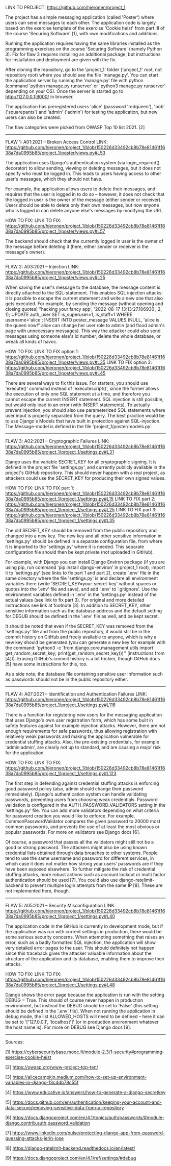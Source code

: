 LINK TO PROJECT: https://github.com/hjeronen/project_1

The project has a simple messaging application (called 'Poster') where users can send messages to each other. The application code is largely based on the exercise template of the exercise 'Cookie heist' from part III of the course 'Securing Software' [1], with own modifications and additions.

Running the application requires having the same libraries installed as the programming exercises on the course 'Securing Software' (namely Python 3). Fix for flaw 3 requires installing an additional package, but instructions for installation and deployment are given with the fix.

After cloning the repository, go to the 'project_1' folder ('project_1' root, not repository root) where you should see the file 'manage.py'. You can start the application server by running the 'manage.py' file with python (command 'python manage.py runserver' or 'python3 manage.py runserver' depending on your OS). Once the server is started go to http://127.0.0.1:8000/ in browser.

The application has preregistered users 'alice' (password 'redqueen'), 'bob' ('squarepants') and 'admin' ('admin') for testing the application, but new users can also be created.

The flaw categories were picked from OWASP Top 10 list 2021. [2]

---------

FLAW 1: A01:2021 – Broken Access Control
LINK: https://github.com/hjeronen/project_1/blob/150226d33492cb8b78e81461f1638a7da0995b85/project_1/poster/views.py#L53

The application uses Django's authentication system (via login_required() decorator) to allow sending, viewing or deleting messages, but it does not specify who must be logged in. This leads to users having access to other user's messages, which they should not have.

For example, the application allows users to delete their messages, and requires that the user is logged in to do so – however, it does not check that the logged in user is the owner of the message (either sender or receiver). Users should be able to delete only their own messages, but now anyone who is logged in can delete anyone else's messages by modifying the URL.

HOW TO FIX:
LINK TO FIX: https://github.com/hjeronen/project_1/blob/150226d33492cb8b78e81461f1638a7da0995b85/project_1/poster/views.py#L57

The backend should check that the currently logged in user is the owner of the message before deleting it (here, either sender or receiver is the message's owner).

---------

FLAW 2: A03:2021 – Injection
LINK: https://github.com/hjeronen/project_1/blob/150226d33492cb8b78e81461f1638a7da0995b85/project_1/poster/views.py#L25

When saving the user's message to the database, the message content is directly attached to the SQL-statement. This enables SQL injection attacks: it is possible to escape the current statement and write a new one that also gets executed. For example, by sending the message (without opening and closing quotes) "hacking your fancy app', '2022-08-17 13:13:27.106930', 2, 1); UPDATE auth_user SET is_superuser=1, is_staff=1 WHERE username='alice'; INSERT INTO poster_message VALUES (NULL, 'alice is the queen now!" alice can change her user role to admin (and flood admin's page with unnecessary messages). This way the attacker could also send messages using someone else's id number, delete the whole database, or wreak all kinds of havoc.

HOW TO FIX:
LINK TO FIX option 1: https://github.com/hjeronen/project_1/blob/150226d33492cb8b78e81461f1638a7da0995b85/project_1/poster/views.py#L35
LINK TO FIX option 2: https://github.com/hjeronen/project_1/blob/150226d33492cb8b78e81461f1638a7da0995b85/project_1/poster/views.py#L45

There are several ways to fix this issue. For starters, you should use 'execute()' command instead of 'executescript()', since the former allows the execution of only one SQL statement at a time, and therefore you cannot escape the current INSERT statement. SQL injection is still possible, but would only lead to an error (with INSERT statements). To actually prevent injection, you should also use parameterized SQL statements where user input is properly separated from the query. The best practice would be to use Django's Models that have built in protection against SQL-injection. The Message-model is defined in the file 'project_1/poster/models.py'.

---------

FLAW 3: A02:2021 – Cryptographic Failures
LINK: https://github.com/hjeronen/project_1/blob/150226d33492cb8b78e81461f1638a7da0995b85/project_1/project_1/settings.py#L31

Django uses the variable SECRET_KEY for all cryptographic signing. It is defined in the project file 'settings.py', and currently publicly available in the project's GitHub repository. This should never happen with a real project, as attackers could use the SECRET_KEY for producing their own signed values.

HOW TO FIX:
LINK TO FIX part 1: https://github.com/hjeronen/project_1/blob/150226d33492cb8b78e81461f1638a7da0995b85/project_1/project_1/settings.py#L15
LINK TO FIX part 2: https://github.com/hjeronen/project_1/blob/150226d33492cb8b78e81461f1638a7da0995b85/project_1/project_1/settings.py#L25
LINK TO FIX part 3: https://github.com/hjeronen/project_1/blob/150226d33492cb8b78e81461f1638a7da0995b85/project_1/project_1/settings.py#L35

The old SECRET_KEY should be removed from the public repository and changed into a new key. The new key and all other sensitive information in 'settings.py' should be defined in a separate configuration file, from where it is imported to the 'settings.py' where it is needed. This separate configuration file should then be kept private (not uploaded in GitHub).

For example, with Django you can install Django Environ package (if you are using pip, run command 'pip install django-environ' in project_1 root), import it to 'settings.py' (see links to fix part 1 and part 2), create '.env' file in the same directory where the file 'settings.py' is and declare all environment variables there (write 'SECRET_KEY=your-secret-key' without spaces or quotes into the '.env' file and save), and add '.env' to '.gitignore'. Use the environment variables defined in '.env' in the 'settings.py' instead of the actual values (see link to fix part 3). For original and more detailed instructions see link at footnote [3]. In addition to SECRET_KEY, other sensitive information such as the database address and the default setting for DEGUB should be defined in the '.env'  file as well, and be kept secret.

It should be noted that even if the SECRET_KEY was removed from the 'settings.py' file and from the public repository, it would still be in the commit history on GitHub and freely available to anyone, which is why a new key should be generated (you can generate a new key for example with the command: ‘python3 -c 'from django.core.management.utils import get_random_secret_key; print(get_random_secret_key())'’ (instructions from [4])). Erasing GitHub's commit history is a bit trickier, though GitHub docs [5] have some instructions for this, too.

As a side note, the database file containing sensitive user information such as passwords should not be in the public repository either.

---------

FLAW 4: A07:2021 – Identification and Authentication Failures
LINK: https://github.com/hjeronen/project_1/blob/150226d33492cb8b78e81461f1638a7da0995b85/project_1/project_1/settings.py#L116

There is a function for registering new users for the messaging application that uses Django's own user registration form, which has some built in safety features against for example injection attacks. However, there are not enough requirements for safe passwords, thus allowing registration with relatively weak passwords and making the application vulnerable for credential stuffing attacks. Also, the pre-existing credentials, for example 'admin:admin', are clearly not up to standard, and are causing a major risk for the application.

HOW TO FIX:
LINK TO FIX: https://github.com/hjeronen/project_1/blob/150226d33492cb8b78e81461f1638a7da0995b85/project_1/project_1/settings.py#L123

The first step in defending against credential stuffing attacks is enforcing good password policy (also, admin should change their password immediately). Django's authentication system can handle validating passwords, preventing users from choosing weak credentials. Password validation is configured in the AUTH_PASSWORD_VALIDATORS setting in the 'settings.py' file. You can add more validators depending on what criteria for password creation you would like to enforce. For example, CommonPasswordValidator compares the given password to 20000 most common passwords, and prevents the use of at least the most obvious or popular passwords. For more on validators see Django docs [6].

Of course, a password that passes all the validators might still not be a good or strong password. The attackers might also be using known credential lists obtained through data breaches to other systems. People tend to use the same username and password for different services, in which case it does not matter how strong your users’ passwords are if they have been exposed elsewhere. To further mitigate the risk of credential stuffing attacks, more robust actions such as account lockout or multi factor authentication should be used [7]. You could also use django-ratelimit-backend to prevent multiple login attempts from the same IP [8]. These are not implemented here, though.

---------

FLAW 5: A05:2021 – Security Misconfiguration
LINK: https://github.com/hjeronen/project_1/blob/150226d33492cb8b78e81461f1638a7da0995b85/project_1/project_1/settings.py#L40

The application code in the GitHub is currently in development mode, but if the application was run with current settings in production, there would be some serious security concerns. When attempting something that raises an error, such as a badly formatted SQL injection, the application will show very detailed error pages to the user. This should definitely not happen since this traceback gives the attacker valuable information about the structure of the application and its database, enabling them to improve their attacks.

HOW TO FIX:
LINK TO FIX: https://github.com/hjeronen/project_1/blob/150226d33492cb8b78e81461f1638a7da0995b85/project_1/project_1/settings.py#L48

Django shows the error page because the application is run with the setting DEBUG = True. This should of course never happen in production environment, but instead the DEBUG should be set to 'False' (this setting should be defined in the '.env' file). When not running the application in debug mode, the list ALLOWED_HOSTS will need to be defined – here it can be set to '['127.0.0.1', 'localhost']' (or in production environment whatever the host name is). For more on DEBUG see Django docs [9].

---------

Sources:

[1] https://cybersecuritybase.mooc.fi/module-2.3/1-security#programming-exercise-cookie-heist

[2] https://owasp.org/www-project-top-ten/

[3] https://alicecampkin.medium.com/how-to-set-up-environment-variables-in-django-f3c4db78c55f

[4] https://www.educative.io/answers/how-to-generate-a-django-secretkey

[5] https://docs.github.com/en/authentication/keeping-your-account-and-data-secure/removing-sensitive-data-from-a-repository

[6] https://docs.djangoproject.com/en/4.1/topics/auth/passwords/#module-django.contrib.auth.password_validation

[7] https://www.linkedin.com/pulse/protecting-django-app-from-password-guessing-attacks-jerin-jose

[8] https://django-ratelimit-backend.readthedocs.io/en/latest/

[9] https://docs.djangoproject.com/en/4.1/ref/settings/#debug
